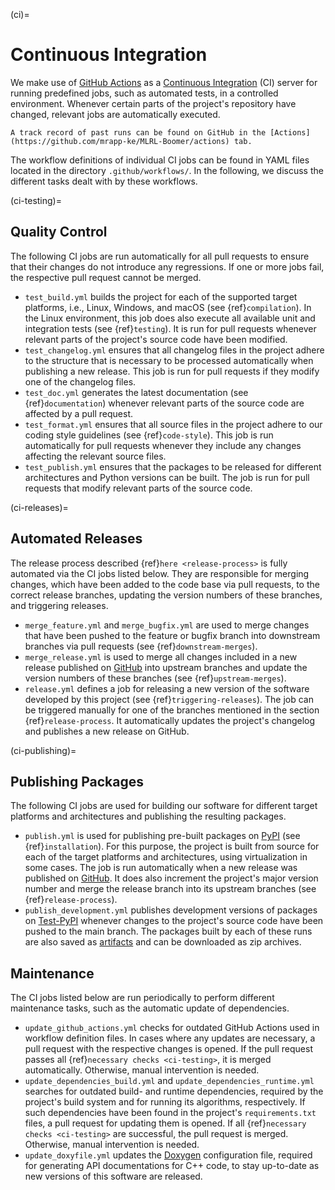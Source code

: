 (ci)=

# Continuous Integration

We make use of [GitHub Actions](https://docs.github.com/actions) as a [Continuous Integration](https://en.wikipedia.org/wiki/Continuous_integration) (CI) server for running predefined jobs, such as automated tests, in a controlled environment. Whenever certain parts of the project's repository have changed, relevant jobs are automatically executed.

```{tip}
A track record of past runs can be found on GitHub in the [Actions](https://github.com/mrapp-ke/MLRL-Boomer/actions) tab.
```

The workflow definitions of individual CI jobs can be found in YAML files located in the directory `.github/workflows/`. In the following, we discuss the different tasks dealt with by these workflows.

(ci-testing)=

## Quality Control

The following CI jobs are run automatically for all pull requests to ensure that their changes do not introduce any regressions. If one or more jobs fail, the respective pull request cannot be merged.

- `test_build.yml` builds the project for each of the supported target platforms, i.e., Linux, Windows, and macOS (see {ref}`compilation`). In the Linux environment, this job does also execute all available unit and integration tests (see {ref}`testing`). It is run for pull requests whenever relevant parts of the project's source code have been modified.
- `test_changelog.yml` ensures that all changelog files in the project adhere to the structure that is necessary to be processed automatically when publishing a new release. This job is run for pull requests if they modify one of the changelog files.
- `test_doc.yml` generates the latest documentation (see {ref}`documentation`) whenever relevant parts of the source code are affected by a pull request.
- `test_format.yml` ensures that all source files in the project adhere to our coding style guidelines (see {ref}`code-style`). This job is run automatically for pull requests whenever they include any changes affecting the relevant source files.
- `test_publish.yml` ensures that the packages to be released for different architectures and Python versions can be built. The job is run for pull requests that modify relevant parts of the source code.

(ci-releases)=

## Automated Releases

The release process described {ref}`here <release-process>` is fully automated via the CI jobs listed below. They are responsible for merging changes, which have been added to the code base via pull requests, to the correct release branches, updating the version numbers of these branches, and triggering releases.

- `merge_feature.yml` and `merge_bugfix.yml` are used to merge changes that have been pushed to the feature or bugfix branch into downstream branches via pull requests (see {ref}`downstream-merges`).
- `merge_release.yml` is used to merge all changes included in a new release published on [GitHub](https://github.com/mrapp-ke/MLRL-Boomer/releases) into upstream branches and update the version numbers of these branches (see {ref}`upstream-merges`).
- `release.yml` defines a job for releasing a new version of the software developed by this project (see {ref}`triggering-releases`). The job can be triggered manually for one of the branches mentioned in the section {ref}`release-process`. It automatically updates the project's changelog and publishes a new release on GitHub.

(ci-publishing)=

## Publishing Packages

The following CI jobs are used for building our software for different target platforms and architectures and publishing the resulting packages.

- `publish.yml` is used for publishing pre-built packages on [PyPI](https://pypi.org/) (see {ref}`installation`). For this purpose, the project is built from source for each of the target platforms and architectures, using virtualization in some cases. The job is run automatically when a new release was published on [GitHub](https://github.com/mrapp-ke/MLRL-Boomer/releases). It does also increment the project's major version number and merge the release branch into its upstream branches (see {ref}`release-process`).
- `publish_development.yml` publishes development versions of packages on [Test-PyPI](https://test.pypi.org/) whenever changes to the project's source code have been pushed to the main branch. The packages built by each of these runs are also saved as [artifacts](https://docs.github.com/actions/using-workflows/storing-workflow-data-as-artifacts) and can be downloaded as zip archives.

## Maintenance

The CI jobs listed below are run periodically to perform different maintenance tasks, such as the automatic update of dependencies.

- `update_github_actions.yml` checks for outdated GitHub Actions used in workflow definition files. In cases where any updates are necessary, a pull request with the respective changes is opened. If the pull request passes all {ref}`necessary checks <ci-testing>`, it is merged automatically. Otherwise, manual intervention is needed.
- `update_dependencies_build.yml` and `update_dependencies_runtime.yml` searches for outdated build- and runtime dependencies, required by the project's build system and for running its algorithms, respectively. If such dependencies have been found in the project's `requirements.txt` files, a pull request for updating them is opened. If all {ref}`necessary checks <ci-testing>` are successful, the pull request is merged. Otherwise, manual intervention is needed.
- `update_doxyfile.yml` updates the [Doxygen](https://doxygen.nl) configuration file, required for generating API documentations for C++ code, to stay up-to-date as new versions of this software are released.
